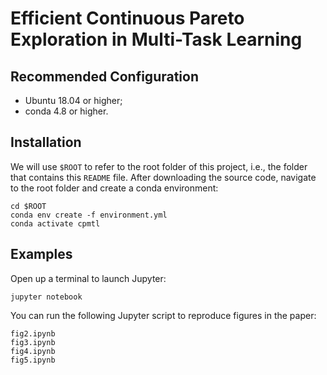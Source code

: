 # Efficient Continuous Pareto Exploration in Multi-Task Learning

## Recommended Configuration
- Ubuntu 18.04 or higher;
- conda 4.8 or higher.

## Installation
We will use `$ROOT` to refer to the root folder of this project, i.e., the folder that contains this `README` file.
After downloading the source code, navigate to the root folder and create a conda environment:
```
cd $ROOT
conda env create -f environment.yml
conda activate cpmtl
```

## Examples
Open up a terminal to launch Jupyter:
```
jupyter notebook
```
You can run the following Jupyter script to reproduce figures in the paper:
```
fig2.ipynb
fig3.ipynb
fig4.ipynb
fig5.ipynb
```